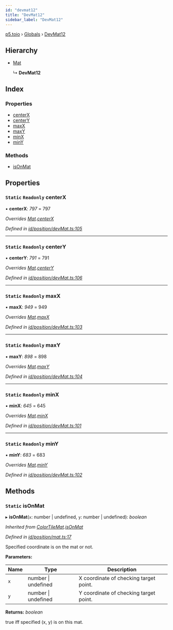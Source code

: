 ```yaml
---
id: "devmat12"
title: "DevMat12"
sidebar_label: "DevMat12"
---
```


[p5.toio](../index.md) › [Globals](../globals.md) › [DevMat12](devmat12.md)

## Hierarchy

* [Mat](mat.md)

  ↳ **DevMat12**

## Index

### Properties

* [centerX](devmat12.md#static-readonly-centerx)
* [centerY](devmat12.md#static-readonly-centery)
* [maxX](devmat12.md#static-readonly-maxx)
* [maxY](devmat12.md#static-readonly-maxy)
* [minX](devmat12.md#static-readonly-minx)
* [minY](devmat12.md#static-readonly-miny)

### Methods

* [isOnMat](devmat12.md#static-isonmat)

## Properties

### `Static` `Readonly` centerX

▪ **centerX**: *797* = 797

*Overrides [Mat](mat.md).[centerX](mat.md#static-protected-centerx)*

*Defined in [id/position/devMat.ts:105](https://github.com/tetunori/p5.toio/blob/0ed7381/src/id/position/devMat.ts#L105)*

___

### `Static` `Readonly` centerY

▪ **centerY**: *791* = 791

*Overrides [Mat](mat.md).[centerY](mat.md#static-protected-centery)*

*Defined in [id/position/devMat.ts:106](https://github.com/tetunori/p5.toio/blob/0ed7381/src/id/position/devMat.ts#L106)*

___

### `Static` `Readonly` maxX

▪ **maxX**: *949* = 949

*Overrides [Mat](mat.md).[maxX](mat.md#static-protected-maxx)*

*Defined in [id/position/devMat.ts:103](https://github.com/tetunori/p5.toio/blob/0ed7381/src/id/position/devMat.ts#L103)*

___

### `Static` `Readonly` maxY

▪ **maxY**: *898* = 898

*Overrides [Mat](mat.md).[maxY](mat.md#static-protected-maxy)*

*Defined in [id/position/devMat.ts:104](https://github.com/tetunori/p5.toio/blob/0ed7381/src/id/position/devMat.ts#L104)*

___

### `Static` `Readonly` minX

▪ **minX**: *645* = 645

*Overrides [Mat](mat.md).[minX](mat.md#static-protected-minx)*

*Defined in [id/position/devMat.ts:101](https://github.com/tetunori/p5.toio/blob/0ed7381/src/id/position/devMat.ts#L101)*

___

### `Static` `Readonly` minY

▪ **minY**: *683* = 683

*Overrides [Mat](mat.md).[minY](mat.md#static-protected-miny)*

*Defined in [id/position/devMat.ts:102](https://github.com/tetunori/p5.toio/blob/0ed7381/src/id/position/devMat.ts#L102)*

## Methods

### `Static` isOnMat

▸ **isOnMat**(`x`: number | undefined, `y`: number | undefined): *boolean*

*Inherited from [ColorTileMat](colortilemat.md).[isOnMat](colortilemat.md#static-isonmat)*

*Defined in [id/position/mat.ts:17](https://github.com/tetunori/p5.toio/blob/0ed7381/src/id/position/mat.ts#L17)*

Specified coordinate is on the mat or not.

**Parameters:**

Name | Type | Description |
------ | ------ | ------ |
`x` | number &#124; undefined | X coordinate of checking target point. |
`y` | number &#124; undefined | Y coordinate of checking target point.  |

**Returns:** *boolean*

true iff specified (x, y) is on this mat.

